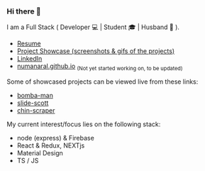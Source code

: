 ### Hi there 👋
I am a Full Stack ( Developer 💻 | Student 🎓 | Husband 💍 ).  

- [Resume](https://drive.google.com/file/d/1I5Cm3UEo-b7U2UGvznG5j7IK5rrjMd3r/view?usp=sharing)
- [Project Showcase (screenshots & gifs of the projects)](https://github.com/numanaral/project-showcase)
- [LinkedIn](https://www.linkedin.com/in/numanaral/)
- [numanaral.github.io](https://numanaral.github.io/?ref=github) <sub>(Not yet started working on, to be updated)</sub>  

Some of showcased projects can be viewed live from these links:
- [bomba-man](https://git.io/bomba-man)
- [slide-scott](https://git.io/slide-scott)
- [chin-scraper](https://git.io/chin-scraper)

My current interest/focus lies on the following stack:
- node (express) & Firebase
- React & Redux, NEXTjs
- Material Design
- TS / JS
<!--
**numanaral/numanaral** is a ✨ _special_ ✨ repository because its `README.md` (this file) appears on your GitHub profile.

Here are some ideas to get you started:

- 🔭 I’m currently working on ...
- 🌱 I’m currently learning ...
- 👯 I’m looking to collaborate on ...
- 🤔 I’m looking for help with ...
- 💬 Ask me about ...
- 📫 How to reach me: ...
- 😄 Pronouns: ...
- ⚡ Fun fact: ...
-->
